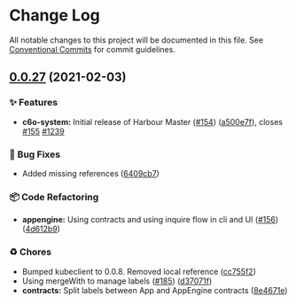 # Change Log

All notable changes to this project will be documented in this file.
See [Conventional Commits](https://conventionalcommits.org) for commit guidelines.

## [0.0.27](https://github.com/nsainaney/traxitt/compare/v0.0.26...v0.0.27) (2021-02-03)


### ✨ Features

* **c6o-system:** Initial release of Harbour Master ([#154](https://github.com/nsainaney/traxitt/issues/154)) ([a500e7f](https://github.com/nsainaney/traxitt/commit/a500e7f5a0b9232ab7d6c58308b2280d7cdde1b2)), closes [#155](https://github.com/nsainaney/traxitt/issues/155) [#1239](https://github.com/nsainaney/traxitt/issues/1239)


### 🐛 Bug Fixes

* Added missing references ([6409cb7](https://github.com/nsainaney/traxitt/commit/6409cb7877df2f70b7b416c90ef0dd35e418f8fe))


### 📦 Code Refactoring

* **appengine:** Using contracts and using inquire flow in cli and UI ([#156](https://github.com/nsainaney/traxitt/issues/156)) ([4d612b9](https://github.com/nsainaney/traxitt/commit/4d612b909ac4eaa0ecddf3355363e7429e517204))


### ♻️ Chores

* Bumped kubeclient to 0.0.8. Removed local reference ([cc755f2](https://github.com/nsainaney/traxitt/commit/cc755f266ecd8322d3a31c292237da96b4db4b04))
* Using mergeWith to manage labels ([#185](https://github.com/nsainaney/traxitt/issues/185)) ([d37071f](https://github.com/nsainaney/traxitt/commit/d37071f6457ce1b4f3c300d5c10d860c79e75ae0))
* **contracts:** Split labels between App and AppEngine contracts ([8e4671e](https://github.com/nsainaney/traxitt/commit/8e4671ee732eb302f603987c488890db219eaace))
